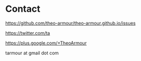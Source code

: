 

# Contact


https://github.com/theo-armour/theo-armour.github.io/issues

https://twitter.com/ta

https://plus.google.com/+TheoArmour

tarmour at gmail dot com


